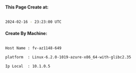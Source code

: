 
   
#### This Page Create at:

```bash

2024-02-16 - 23:23:00 UTC

```

#### Create By Machine:

```bash

Host Name : fv-az1148-649

platform  : Linux-6.2.0-1019-azure-x86_64-with-glibc2.35

Ip Local  : 10.1.0.5

```

